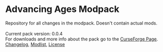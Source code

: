 # Advancing Ages Modpack
Repository for all changes in the modpack.
Doesn't contain actual mods.<br>
<br>
Current pack version: 0.0.4<br>
For downloads and more info about the pack go to the [CurseForge Page](https://minecraft.curseforge.com/projects/advancing-ages).<br>
[Changelog](../master/changelog.txt), [Modlist](../master/modlist.txt), [License](../master/LICENSE.md)
